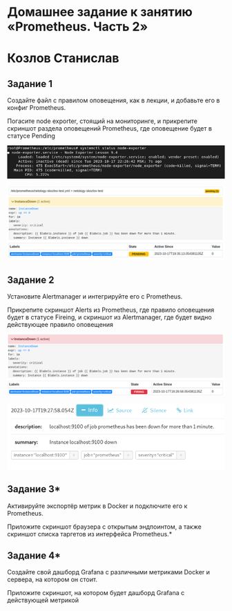 # Домашнее задание к занятию «Prometheus. Часть 2»

# Козлов Станислав

## Задание 1

Создайте файл с правилом оповещения, как в лекции, и добавьте его в конфиг Prometheus.

Погасите node exporter, стоящий на мониторинге, и прикрепите скриншот раздела оповещений Prometheus, где оповещение будет в статусе Pending

![text](https://github.com/stkv1/prometheus-02/blob/main/img/17.PNG)

![text](https://github.com/stkv1/prometheus-02/blob/main/img/21.PNG)

## Задание 2

Установите Alertmanager и интегрируйте его с Prometheus.

Прикрепите скриншот Alerts из Prometheus, где правило оповещения будет в статусе Fireing, и скриншот из Alertmanager, где будет видно действующее правило оповещения

![text](https://github.com/stkv1/prometheus-02/blob/main/img/19.PNG)

![text](https://github.com/stkv1/prometheus-02/blob/main/img/20.PNG)

## Задание 3*

Активируйте экспортёр метрик в Docker и подключите его к Prometheus.

Приложите скриншот браузера с открытым эндпоинтом, а также скриншот списка таргетов из интерфейса Prometheus.*

## Задание 4*

Создайте свой дашборд Grafana с различными метриками Docker и сервера, на котором он стоит.

Приложите скриншот, на котором будет дашборд Grafana с действующей метрикой